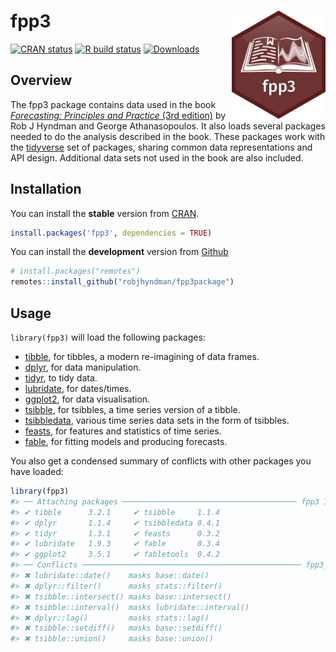
<!-- README.md is generated from README.Rmd. Please edit that file -->

# fpp3 <img src="man/figures/logo.png" align="right" width = 150 />

<!-- badges: start -->

[![CRAN
status](https://www.r-pkg.org/badges/version/fpp3)](https://cran.r-project.org/package=fpp3)
[![R build
status](https://github.com/robjhyndman/fpp3package/workflows/R-CMD-check/badge.svg)](https://github.com/robjhyndman/fpp3package/actions)
[![Downloads](https://cranlogs.r-pkg.org/badges/fpp3)](https://cran.r-project.org/package=fpp3)
<!-- badges: end -->

## Overview

The fpp3 package contains data used in the book [*Forecasting:
Principles and Practice* (3rd edition)](https://OTexts.com/fpp3/) by Rob
J Hyndman and George Athanasopoulos. It also loads several packages
needed to do the analysis described in the book. These packages work
with the [tidyverse](https://www.tidyverse.org/) set of packages,
sharing common data representations and API design. Additional data sets
not used in the book are also included.

## Installation

You can install the **stable** version from
[CRAN](https://cran.r-project.org/package=fpp3).

``` r
install.packages('fpp3', dependencies = TRUE)
```

You can install the **development** version from
[Github](https://github.com/robjhyndman/fpp3package)

``` r
# install.packages("remotes")
remotes::install_github("robjhyndman/fpp3package")
```

## Usage

`library(fpp3)` will load the following packages:

- [tibble](https://tibble.tidyverse.org), for tibbles, a modern
  re-imagining of data frames.
- [dplyr](https://dplyr.tidyverse.org), for data manipulation.
- [tidyr](https://tidyr.tidyverse.org), to tidy data.
- [lubridate](https://lubridate.tidyverse.org), for dates/times.
- [ggplot2](https://ggplot2.tidyverse.org), for data visualisation.
- [tsibble](https://tsibble.tidyverts.org), for tsibbles, a time series
  version of a tibble.
- [tsibbledata](https://tsibbledata.tidyverts.org), various time series
  data sets in the form of tsibbles.
- [feasts](https://feasts.tidyverts.org), for features and statistics of
  time series.
- [fable](https://fable.tidyverts.org), for fitting models and producing
  forecasts.

You also get a condensed summary of conflicts with other packages you
have loaded:

``` r
library(fpp3)
#> ── Attaching packages ─────────────────────────────────────── fpp3 1.0.0.9000 ──
#> ✔ tibble      3.2.1     ✔ tsibble     1.1.4
#> ✔ dplyr       1.1.4     ✔ tsibbledata 0.4.1
#> ✔ tidyr       1.3.1     ✔ feasts      0.3.2
#> ✔ lubridate   1.9.3     ✔ fable       0.3.4
#> ✔ ggplot2     3.5.1     ✔ fabletools  0.4.2
#> ── Conflicts ───────────────────────────────────────────────── fpp3_conflicts ──
#> ✖ lubridate::date()    masks base::date()
#> ✖ dplyr::filter()      masks stats::filter()
#> ✖ tsibble::intersect() masks base::intersect()
#> ✖ tsibble::interval()  masks lubridate::interval()
#> ✖ dplyr::lag()         masks stats::lag()
#> ✖ tsibble::setdiff()   masks base::setdiff()
#> ✖ tsibble::union()     masks base::union()
```
